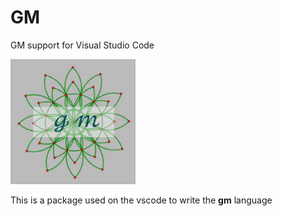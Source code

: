 
# GM
GM support for Visual Studio Code

<img src="https://github.com/GiacomoZheng/vscode-gm/blob/master/icon.png" width=200/>

This is a package used on the vscode to write the **gm** language
